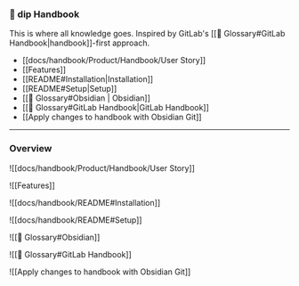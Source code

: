 ### 📕 dip Handbook

This is where all knowledge goes. Inspired by GitLab's [[🛒 Glossary#GitLab Handbook|handbook]]-first approach.

- [[docs/handbook/Product/Handbook/User Story]]
- [[Features]]
- [[README#Installation|Installation]]
- [[README#Setup|Setup]]
- [[🛒 Glossary#Obsidian | Obsidian]]
- [[🛒 Glossary#GitLab Handbook|GitLab Handbook]]
- [[Apply changes to handbook with Obsidian Git]]

--- 

### Overview

![[docs/handbook/Product/Handbook/User Story]]

![[Features]]

![[docs/handbook/README#Installation]]

![[docs/handbook/README#Setup]]

![[🛒 Glossary#Obsidian]]

![[🛒 Glossary#GitLab Handbook]]

![[Apply changes to handbook with Obsidian Git]]